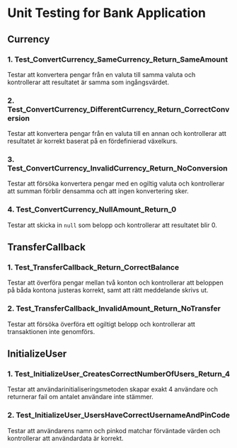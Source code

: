 # Unit Testing for Bank Application

## Currency

### 1. Test_ConvertCurrency_SameCurrency_Return_SameAmount
Testar att konvertera pengar från en valuta till samma valuta och kontrollerar att resultatet är samma som ingångsvärdet.

### 2. Test_ConvertCurrency_DifferentCurrency_Return_CorrectConversion
Testar att konvertera pengar från en valuta till en annan och kontrollerar att resultatet är korrekt baserat på en fördefinierad växelkurs.

### 3. Test_ConvertCurrency_InvalidCurrency_Return_NoConversion
Testar att försöka konvertera pengar med en ogiltig valuta och kontrollerar att summan förblir densamma och att ingen konvertering sker.

### 4. Test_ConvertCurrency_NullAmount_Return_0
Testar att skicka in `null` som belopp och kontrollerar att resultatet blir 0.

## TransferCallback

### 1. Test_TransferCallback_Return_CorrectBalance
Testar att överföra pengar mellan två konton och kontrollerar att beloppen på båda kontona justeras korrekt, samt att rätt meddelande skrivs ut.

### 2. Test_TransferCallback_InvalidAmount_Return_NoTransfer
Testar att försöka överföra ett ogiltigt belopp och kontrollerar att transaktionen inte genomförs.

## InitializeUser

### 1. Test_InitializeUser_CreatesCorrectNumberOfUsers_Return_4
Testar att användarinitialiseringsmetoden skapar exakt 4 användare och returnerar fail om antalet användare inte stämmer.

### 2. Test_InitializeUser_UsersHaveCorrectUsernameAndPinCode
Testar att användarens namn och pinkod matchar förväntade värden och kontrollerar att användardata är korrekt.
